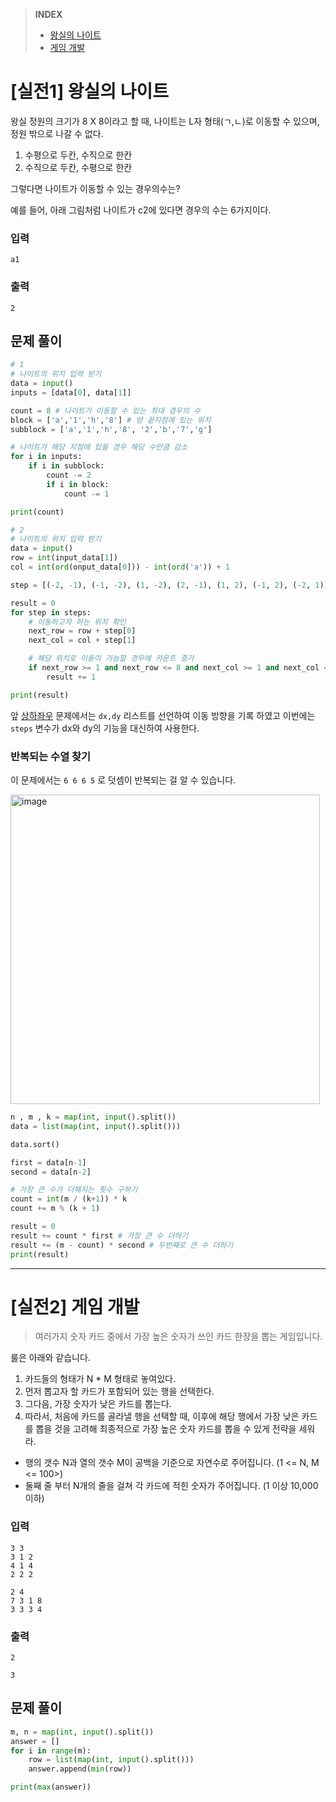 > **INDEX**
> - [왕실의 나이트]()
> - [게임 개발]()


# [실전1] 왕실의 나이트

왕실 정원의 크기가 8 X 8이라고 할 때, 나이트는 L자 형태(ㄱ,ㄴ)로 이동할 수 있으며, 정원 밖으로 나갈 수 없다.
1. 수평으로 두칸, 수직으로 한칸
2. 수직으로 두칸, 수평으로 한칸

그렇다면 나이트가 이동할 수 있는 경우의수는?

예를 들어, 아래 그림처럼 나이트가 c2에 있다면 경우의 수는 6가지이다.


### 입력
```
a1
```
### 출력
```
2
```

## 문제 풀이
```python
# 1
# 나이트의 위치 입력 받기
data = input()
inputs = [data[0], data[1]]

count = 8 # 나이트가 이동할 수 있는 최대 경우의 수
block = ['a','1','h','8'] # 양 끝지점에 있는 위치
subblock = ['a','1','h','8', '2','b','7','g'] 

# 나이트가 해당 지점에 있을 경우 해당 수만큼 감소
for i in inputs:
    if i in subblock:
        count -= 2
        if i in block:
            count -= 1

print(count)
```

```python
# 2
# 나이트의 위치 입력 받기
data = input()
row = int(input_data[1])
col = int(ord(onput_data[0])) - int(ord('a')) + 1

step = [(-2, -1), (-1, -2), (1, -2), (2, -1), (1, 2), (-1, 2), (-2, 1)] # 나이트가 이동할 수 있는 방향 8가지

result = 0
for step in steps:
    # 이동하고자 하는 위치 확인
    next_row = row + step[0]
    next_col = col + step[1]

    # 해당 위치로 이동이 가능할 경우에 카운트 증가
    if next_row >= 1 and next_row <= 8 and next_col >= 1 and next_col <= 8:
        result += 1

print(result)
```
앞 [상하좌우](https://github.com/dustin-kang/Programming-Team-Notes/blob/Python/implementation/implementation.md#-상하좌우) 문제에서는 `dx,dy` 리스트를 선언하여 이동 방향을 기록 하였고 이번에는 `steps` 변수가 dx와 dy의 기능을 대신하여 사용한다.



### 반복되는 수열 찾기
이 문제에서는 `6 6 6 5` 로 덧셈이 반복되는 걸 알 수 있습니다. 

<img width="495" alt="image" src="https://user-images.githubusercontent.com/55238671/234258369-c8161ffc-8303-495c-ab79-319185d5864b.png">

```python
n , m , k = map(int, input().split())
data = list(map(int, input().split()))

data.sort()

first = data[n-1]
second = data[n-2]

# 가장 큰 수가 더해지는 횟수 구하기
count = int(m / (k+1)) * k
count += m % (k + 1)

result = 0
result += count * first # 가장 큰 수 더하기
result += (m - count) * second # 두번째로 큰 수 더하기
print(result)
```

---

# [실전2] 게임 개발

> 여러가지 숫자 카드 중에서 가장 높은 숫자가 쓰인 카드 한장을 뽑는 게임입니다.

룰은 아래와 같습니다.
1. 카드들의 형태가  N * M 형태로 놓여있다.
2. 먼저 뽑고자 할 카드가 포함되어 있는 행을 선택한다.
3. 그다음, 가장 숫자가 낮은 카드를 뽑는다.
4. 따라서, 처음에 카드를 골라낼 행을 선택할 때, 이후에 해당 행에서 가장 낮은 카드를 뽑을 것을 고려해 최종적으로 가장 높은 숫자 카드를 뽑을 수 있게 전략을 세워라.




- 행의 갯수 N과 열의 갯수 M이 공백을 기준으로 자연수로 주어집니다. (1 <= N, M <= 100>)
- 둘째 줄 부터 N개의 줄을 걸쳐 각 카드에 적힌 숫자가 주어집니다. (1 이상 10,000 이하)


### 입력
```
3 3
3 1 2
4 1 4
2 2 2
```
```
2 4 
7 3 1 8
3 3 3 4
```
### 출력
```
2
```
```
3
```
## 문제 풀이
```python
m, n = map(int, input().split())
answer = []
for i in range(m):
    row = list(map(int, input().split()))
    answer.append(min(row))

print(max(answer))
```